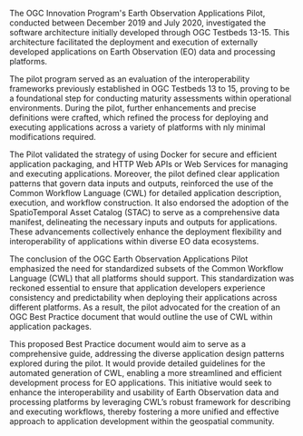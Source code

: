 The OGC Innovation Program's Earth Observation Applications Pilot, conducted between December 2019 and July 2020, investigated the software architecture initially developed through OGC Testbeds 13-15. This architecture facilitated the deployment and execution of externally developed applications on Earth Observation (EO) data and processing platforms.

The pilot program served as an evaluation of the interoperability frameworks previously established in OGC Testbeds 13 to 15, proving to be a foundational step for conducting maturity assessments within operational environments. During the pilot, further enhancements and precise definitions were crafted, which refined the process for deploying and executing applications across a variety of platforms with nly minimal modifications required.

The Pilot validated the strategy of using Docker for secure and efficient application packaging, and HTTP Web APIs or Web Services for managing and executing applications. Moreover, the pilot defined clear application patterns that govern data inputs and outputs, reinforced the use of the Common Workflow Language (CWL) for detailed application description, execution, and workflow construction. It also endorsed the adoption of the SpatioTemporal Asset Catalog (STAC) to serve as a comprehensive data manifest, delineating the necessary inputs and outputs for applications. These advancements collectively enhance the deployment flexibility and interoperability of applications within diverse EO data ecosystems.

The conclusion of the OGC Earth Observation Applications Pilot emphasized the need for standardized subsets of the Common Workflow Language (CWL) that all platforms should support. This standardization was reckoned essential to ensure that application developers experience consistency and predictability when deploying their applications across different platforms. As a result, the pilot advocated for the creation of an OGC Best Practice document that would outline the use of CWL within application packages.

This proposed Best Practice document would aim to serve as a comprehensive guide, addressing the diverse application design patterns explored during the pilot. It would provide detailed guidelines for the automated generation of CWL, enabling a more streamlined and efficient development process for EO applications. This initiative would seek to enhance the interoperability and usability of Earth Observation data and processing platforms by leveraging CWL’s robust framework for describing and executing workflows, thereby fostering a more unified and effective approach to application development within the geospatial community.